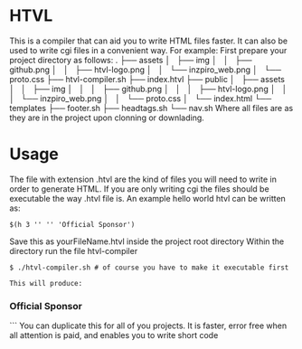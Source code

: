 # HTVL 
This is a compiler that can aid you to write HTML files faster. It can also be used to write cgi files in a convenient way. For example: First prepare your project directory as follows:
.
├── assets
│   ├── img
│   │   ├── github.png
│   │   ├── htvl-logo.png
│   │   └── inzpiro_web.png
│   └── proto.css
├── htvl-compiler.sh
├── index.htvl
├── public
│   ├── assets
│   │   ├── img
│   │   │   ├── github.png
│   │   │   ├── htvl-logo.png
│   │   │   └── inzpiro_web.png
│   │   └── proto.css
│   └── index.html
└── templates
    ├── footer.sh
    ├── headtags.sh
    └── nav.sh
Where all files are as they are in the project upon clonning or downlading. 

# Usage
The file with extension .htvl are the kind of files you will need to write in order to generate HTML. If you are only writing cgi the files should be executable the way .htvl file is. An example hello world htvl can be written as:

```
$(h 3 '' '' 'Official Sponsor') 
```
Save this as yourFileName.htvl inside the project root directory
Within the directory run the file htvl-compiler

```
$ ./htvl-compiler.sh # of course you have to make it executable first

This will produce:
```
<h3 class="" id="" style="">Official Sponsor</h3> 
```
You can duplicate this for all of you projects. It is faster, error free when all attention is paid, and enables you to write short code


